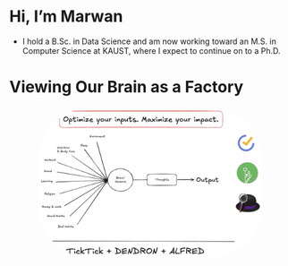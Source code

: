 # Hi, I’m Marwan

- I hold a B.Sc. in Data Science and am now working toward an M.S. in Computer Science at KAUST, where I expect to continue on to a Ph.D.

# Viewing Our Brain as a Factory
<div align="center">
  <img src="brainfactory.png" alt="Brain Factory Diagram" style="max-width: 200x; width: 80%; border-radius: 100px;" />
</div>
